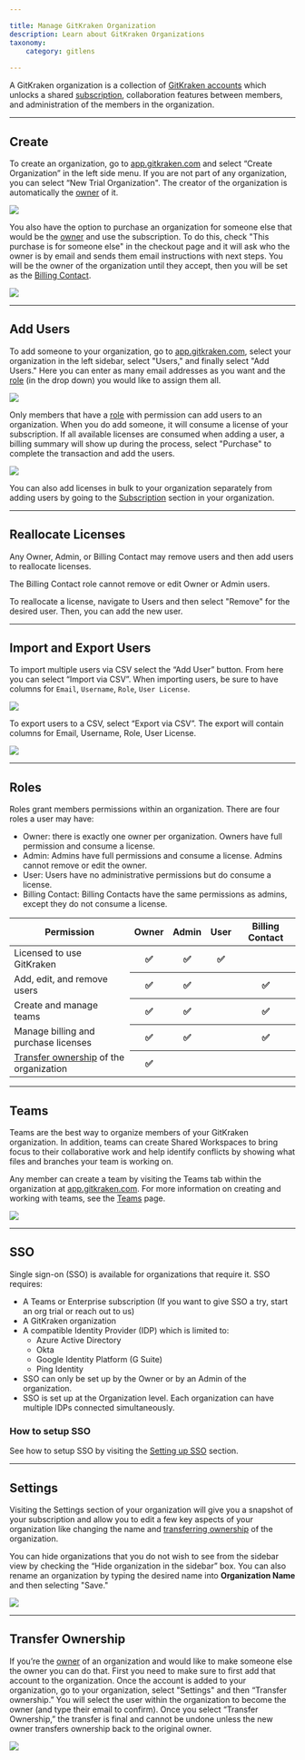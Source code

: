 ```yaml
---

title: Manage GitKraken Organization
description: Learn about GitKraken Organizations
taxonomy:
    category: gitlens
    
---
```


A GitKraken organization is a collection of [GitKraken accounts](/gitkraken-client/gitkraken-account/) which unlocks a shared [subscription](/gitkraken-client/gitkraken-subscriptions/), collaboration features between members, and administration of the members in the organization.


***

## Create

To create an organization, go to [app.gitkraken.com](https://app.gitkraken.com/) and select “Create Organization” in the left side menu. If you are not part of any organization, you can select “New Trial Organization". The creator of the organization is automatically the [owner](/gitlens/gitlens-organization/#roles) of it.

<img src="/wp-content/uploads/gitkraken-organization-create-1.png" class="img-responsive center img-bordered">

You also have the option to purchase an organization for someone else that would be the [owner](/gitlens/gitlens-organization/#roles) and use the subscription. To do this, check "This purchase is for someone else" in the checkout page and it will ask who the owner is by email and sends them email instructions with next steps. You will be the owner of the organization until they accept, then you will be set as the [Billing Contact](/gitlens/gitlens-organization/#roles).

<img src="/wp-content/uploads/gitkraken-organization-new-owner.png" class="img-responsive center img-bordered">

***

## Add Users

To add someone to your organization, go to [app.gitkraken.com](https://app.gitkraken.com/), select your organization in the left sidebar, select "Users," and finally select "Add Users." Here you can enter as many email addresses as you want and the [role](/gitlens/gitlens-organization/#roles) (in the drop down) you would like to assign them all. 

<img src="/wp-content/uploads/gitkraken-organization-add-users.png" class="img-responsive center img-bordered">

Only members that have a [role](/gitlens/gitlens-organization/#roles) with permission can add users to an organization. When you do add someone, it will consume a license of your subscription. If all available licenses are consumed when adding a user, a billing summary will show up during the process, select "Purchase" to complete the transaction and add the users.

<img src="/wp-content/uploads/gitkraken-organization-add-users-2.png" class="img-responsive center img-bordered">

You can also add licenses in bulk to your organization separately from adding users by going to the [Subscription](/gitlens/gitlens-subscriptions/) section in your organization.

***

## Reallocate Licenses

Any Owner, Admin, or Billing Contact may remove users and then add users to reallocate licenses.

The Billing Contact role cannot remove or edit Owner or Admin users.

To reallocate a license, navigate to Users and then select "Remove" for the desired user. Then, you can add the new user. 

***

## Import and Export Users

To import multiple users via CSV select the “Add User” button. From here you can select “Import via CSV”. When importing users, be sure to have columns for `Email`, `Username`, `Role`, `User License`.

<img src="/wp-content/uploads/gitkraken-organization-import-and-export-users.png" class="img-responsive center img-bordered">

To export users to a CSV, select “Export via CSV”. The export will contain columns for Email, Username, Role, User License.

<img src="/wp-content/uploads/gitkraken-organization-import-and-export-users-2.png" class="img-responsive center img-bordered">

***

## Roles

Roles grant members permissions within an organization. There are four roles a user may have:
+ Owner: there is exactly one owner per organization. Owners have full permission and consume a license.
+ Admin: Admins have full permissions and consume a license. Admins cannot remove or edit the owner.
+ User: Users have no administrative permissions but do consume a license.
+ Billing Contact: Billing Contacts have the same permissions as admins, except they do not consume a license.



<table class='table table--bordered table--shortcuts'>
    <thead>
        <tr>
            <th>Permission</th>
            <th>Owner</th>
            <th>Admin</th>
            <th>User</th>
            <th>Billing Contact</th>
        </tr>
    </thead>
    <tbody>
        <tr>
            <td>Licensed to use GitKraken</td>
            <th>✅</th>
            <th>✅</th>
            <th>✅</th>
            <th></th>
        </tr>
        <tr>
            <td>Add, edit, and remove users</td>
            <th>✅</th>
            <th>✅</th>
            <th></th>
            <th>✅</th>
        </tr>
        <tr>
            <td>Create and manage teams</td>
            <th>✅</th>
            <th>✅</th>
            <th></th>
            <th>✅</th>
        </tr>
        <tr>
            <td>Manage billing and purchase licenses</td>
            <th>✅</th>
            <th>✅</th>
            <th></th>
            <th>✅</th>
        </tr>
        <tr>
            <td><a href="/gitlens/gitlens-organization/#transfer-ownership">Transfer ownership</a> of the organization</td>
            <th>✅</th>
            <th></th>
            <th></th>
            <th></th>
        </tr>
    </tbody>
</table>

***

## Teams

Teams are the best way to organize members of your GitKraken organization. In addition, teams can create Shared Workspaces to bring focus to their collaborative work and help identify conflicts by showing what files and branches your team is working on.

Any member can create a team by visiting the Teams tab within the organization at [app.gitkraken.com](https://app.gitkraken.com/). For more information on creating and working with teams, see the [Teams](/gitkraken-client/teams/) page.

<img src="/wp-content/uploads/gitkraken-organization-teams.png" class="img-responsive center img-bordered">

***

## SSO

Single sign-on (SSO) is available for organizations that require it. SSO requires:
+ A Teams or Enterprise subscription (If you want to give SSO a try, start an org trial or reach out to us)
+ A GitKraken organization
+ A compatible Identity Provider (IDP) which is limited to:
    + Azure Active Directory
    + Okta
    + Google Identity Platform (G Suite)
    + Ping Identity
+ SSO can only be set up by the Owner or by an Admin of the organization.
+ SSO is set up at the Organization level. Each organization can have multiple IDPs connected simultaneously.

### How to setup SSO

See how to setup SSO by visiting the [Setting up SSO](/gitkraken-client/single-sign-on/#setting-up-sso-on-a-gitkraken-organization) section.

***

## Settings

Visiting the Settings section of your organization will give you a snapshot of your subscription and allow you to edit a few key aspects of your organization like changing the name and [transferring ownership](/gitlens/gitlens-organization/#transfer-ownership) of the organization.

You can hide organizations that you do not wish to see from the sidebar view by checking the “Hide organization in the sidebar” box. You can also rename an organization by typing the desired name into **Organization Name** and then selecting "Save."

<img src="/wp-content/uploads/gitkraken-organization-settings.png" class="img-responsive center img-bordered">

***

## Transfer Ownership

If you’re the [owner](/gitkraken-client/gitkraken-organization/#roles) of an organization and would like to make someone else the owner you can do that. First you need to make sure to first add that account to the organization. Once the account is added to your organization, go to your organization, select "Settings" and then “Transfer ownership.” You will select the user within the organization to become the owner (and type their email to confirm). Once you select “Transfer Ownership,” the transfer is final and cannot be undone unless the new owner transfers ownership back to the original owner.

<img src="/wp-content/uploads/gitkraken-organization-transfer-organization.gif" class="img-responsive center img-bordered">
